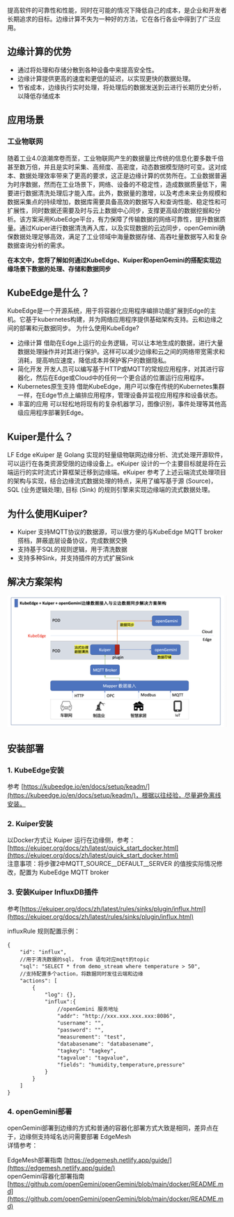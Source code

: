 提高软件的可靠性和性能，同时在可能的情况下降低自己的成本，是企业和开发者长期追求的目标。边缘计算不失为一种好的方法，它在各行各业中得到了广泛应用。
## 边缘计算的优势
-	通过将处理和存储分散到各种设备中来提高安全性。
-	边缘计算提供更高的速度和更低的延迟，以实现更快的数据处理。
-	节省成本，边缘执行实时处理，将处理后的数据发送到云进行长期历史分析，以降低存储成本  

## 应用场景
### 工业物联网
随着工业4.0浪潮席卷而至，工业物联网产生的数据量比传统的信息化要多数千倍甚至数万倍，并且是实时采集、高频度、高密度，动态数据模型随时可变。这对成本、数据处理效率带来了更高的要求，这正是边缘计算的优势所在。工业数据普遍为时序数据，然而在工业场景下，网络、设备的不稳定性，造成数据质量低下，需要进行数据清洗处理后才能入库。此外，数据量的激增，以及考虑未来业务规模和数据采集点的持续增加，数据库需要具备高效的数据写入和查询性能、稳定性和可扩展性，同时数据还需要及时与云上数据中心同步，支撑更高级的数据挖掘和分析。该方案采用KubeEdge平台，有力保障了传输数据的网络可靠性，提升数据质量。通过Kuiper进行数据清洗再入库，以及实现数据的云边同步，openGemini确保数据处理足够高效，满足了工业领域中海量数据存储、高吞吐量数据写入和复杂数据查询分析的需求。 


**在本文中，您将了解如何通过KubeEdge、Kuiper和openGemini的搭配实现边缘场景下数据的处理、存储和数据同步**
## KubeEdge是什么？
KubeEdge是一个开源系统，用于将容器化应用程序编排功能扩展到Edge的主机。它基于kubernetes构建，并为网络应用程序提供基础架构支持。云和边缘之间的部署和元数据同步。
为什么使用KubeEdge?
-	边缘计算
借助在Edge上运行的业务逻辑，可以让本地生成的数据，进行大量数据处理操作并对其进行保护。这样可以减少边缘和云之间的网络带宽需求和消耗，提高响应速度，降低成本并保护客户的数据隐私。
-	简化开发
开发人员可以编写基于HTTP或MQTT的常规应用程序，对其进行容器化，然后在Edge或Cloud中的任何一个更合适的位置运行应用程序。
-	Kubernetes原生支持
借助KubeEdge，用户可以像在传统的Kubernetes集群一样，在Edge节点上编排应用程序，管理设备并监视应用程序和设备状态。
-	丰富的应用
可以轻松地将现有的复杂机器学习，图像识别，事件处理等其他高级应用程序部署到Edge。
## Kuiper是什么？
LF Edge eKuiper 是 Golang 实现的轻量级物联网边缘分析、流式处理开源软件，可以运行在各类资源受限的边缘设备上。eKuiper 设计的一个主要目标就是将在云端运行的实时流式计算框架迁移到边缘端。eKuiper 参考了上述云端流式处理项目的架构与实现，结合边缘流式数据处理的特点，采用了编写基于源 (Source)，SQL (业务逻辑处理), 目标 (Sink) 的规则引擎来实现边缘端的流式数据处理。
## 为什么使用Kuiper?
-	Kuiper 支持MQTT协议的数据源，可以很方便的与KubeEdge MQTT broker搭档，屏蔽底层设备协议，完成数据交换
-	支持基于SQL的规则逻辑，用于清洗数据
-	支持多种Sink，并支持插件的方式扩展Sink
## 解决方案架构

<img src="./images/arch.png">

## 安装部署
### 1. KubeEdge安装
参考 [https://kubeedge.io/en/docs/setup/keadm/](https://kubeedge.io/en/docs/setup/keadm/)，根据以往经验，尽量避免离线安装。
### 2. Kuiper安装
以Docker方式让 Kuiper 运行在边缘侧，参考：[https://ekuiper.org/docs/zh/latest/quick_start_docker.html](https://ekuiper.org/docs/zh/latest/quick_start_docker.html)  
注意事项：将步骤2中MQTT_SOURCE__DEFAULT__SERVER 的值按实际情况修改，配置为 KubeEdge MQTT broker
### 3. 安装Kuiper InfluxDB插件
参考[https://ekuiper.org/docs/zh/latest/rules/sinks/plugin/influx.html](https://ekuiper.org/docs/zh/latest/rules/sinks/plugin/influx.html)   

influxRule 规则配置示例：
```
{
    "id": "influx",
    //用于清洗数据的sql， from 语句对应mqtt的topic
    "sql": "SELECT * from demo_stream where temperature > 50",
    //支持配置多个action，将数据同时发往云端和边缘
    "actions": [
        {
            "log": {},
            "influx":{
                //openGemini 服务地址
                "addr": "http://xxx.xxx.xxx.xxx:8086",
                "username": "",
                "password": "",
                "measurement": "test",
                "databasename": "databasename",
                "tagkey": "tagkey",
                "tagvalue": "tagvalue",
                "fields": "humidity,temperature,pressure"
            }
        }
    ]
}
```
### 4. openGemini部署
openGemini部署到边缘的方式和普通的容器化部署方式大致是相同，差异点在于，边缘侧支持域名访问需要部署 EdgeMesh  
详情参考：  

EdgeMesh部署指南 [https://edgemesh.netlify.app/guide/](https://edgemesh.netlify.app/guide/)  
openGemini容器化部署指南 [https://github.com/openGemini/openGemini/blob/main/docker/README.md](https://github.com/openGemini/openGemini/blob/main/docker/README.md)
